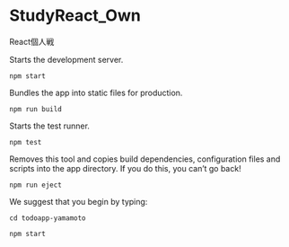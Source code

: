 # StudyReact_Own
React個人戦

Starts the development server.

    npm start
  
    
Bundles the app into static files for production.
 
    npm run build
  
Starts the test runner.    

    npm test


 Removes this tool and copies build dependencies, configuration files
    and scripts into the app directory. If you do this, you can’t go back!

    npm run eject
  
   

We suggest that you begin by typing:


    cd todoapp-yamamoto

    npm start
